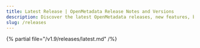 ```yaml
---
title: Latest Release | OpenMetadata Release Notes and Versions
description: Discover the latest OpenMetadata releases, new features, bug fixes, and updates. Stay current with release notes and upgrade information.
slug: /releases
---
```


{% partial file="/v1.9/releases/latest.md" /%}

